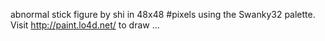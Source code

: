 abnormal stick figure by shi in 48x48 #pixels using the Swanky32 palette. Visit http://paint.lo4d.net/ to draw ... 